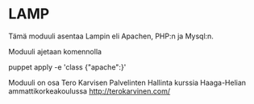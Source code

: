 # LAMP
Tämä moduuli asentaa Lampin eli Apachen, PHP:n ja Mysql:n.

Moduuli ajetaan komennolla 

puppet apply -e 'class {"apache":}'

Moduuli on osa Tero Karvisen Palvelinten Hallinta kurssia Haaga-Helian ammattikorkeakoulussa http://terokarvinen.com/
